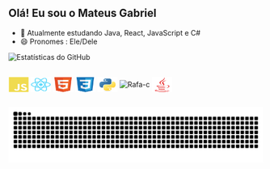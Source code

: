 ## Olá! Eu sou o Mateus Gabriel

- 🌱 Atualmente estudando Java, React, JavaScript e C#
- 😄 Pronomes : Ele/Dele

![Estatísticas do GitHub](https://github-readme-stats.vercel.app/api?username=Mateus-Dantas-007&show_icons=true&theme=radical)

<div style="display: inline_block"><br>
  <img align="center" alt="Rafa-Js" height="30" width="40" src="https://raw.githubusercontent.com/devicons/devicon/master/icons/javascript/javascript-plain.svg">
  <img align="center" alt="Rafa-React" height="30" width="40" src="https://raw.githubusercontent.com/devicons/devicon/master/icons/react/react-original.svg">
  <img align="center" alt="Rafa-HTML" height="30" width="40" src="https://raw.githubusercontent.com/devicons/devicon/master/icons/html5/html5-original.svg">
  <img align="center" alt="Rafa-CSS" height="30" width="40" src="https://raw.githubusercontent.com/devicons/devicon/master/icons/css3/css3-original.svg">
  <img align="center" alt="Rafa-Python" height="30" width="40" src="https://raw.githubusercontent.com/devicons/devicon/master/icons/python/python-original.svg">
  <img align="center" alt="Rafa-c" height="30" width="40" src="https://cdn.jsdelivr.net/gh/devicons/devicon@latest/icons/c/c-original.svg" />
  <img align="center" alt="Rafa-Java" height="30" width="40" src="https://raw.githubusercontent.com/devicons/devicon/master/icons/java/java-plain.svg">
</div>

##

<picture>
  <source media="(prefers-color-scheme: dark)" srcset="https://raw.githubusercontent.com/Mateus-Dantas-007/Mateus-Dantas-007/output/github-contribution-grid-snake-dark.svg">
  <source media="(prefers-color-scheme: light)" srcset="https://raw.githubusercontent.com/Mateus-Dantas-007/Mateus-Dantas-007/output/github-contribution-grid-snake.svg">
  <img alt="github contribution grid snake animation" src="https://raw.githubusercontent.com/Mateus-Dantas-007/Mateus-Dantas-007/output/github-contribution-grid-snake.svg">
</picture>
